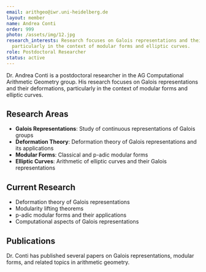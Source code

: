```yaml
---
email: arithgeo@iwr.uni-heidelberg.de
layout: member
name: Andrea Conti
order: 999
photo: /assets/img/12.jpg
research_interests: Research focuses on Galois representations and their deformations,
  particularly in the context of modular forms and elliptic curves.
role: Postdoctoral Researcher
status: active
---
```


Dr. Andrea Conti is a postdoctoral researcher in the AG Computational Arithmetic Geometry group. His research focuses on Galois representations and their deformations, particularly in the context of modular forms and elliptic curves.

## Research Areas

- **Galois Representations**: Study of continuous representations of Galois groups
- **Deformation Theory**: Deformation theory of Galois representations and its applications
- **Modular Forms**: Classical and p-adic modular forms
- **Elliptic Curves**: Arithmetic of elliptic curves and their Galois representations

## Current Research

- Deformation theory of Galois representations
- Modularity lifting theorems
- p-adic modular forms and their applications
- Computational aspects of Galois representations

## Publications

Dr. Conti has published several papers on Galois representations, modular forms, and related topics in arithmetic geometry.